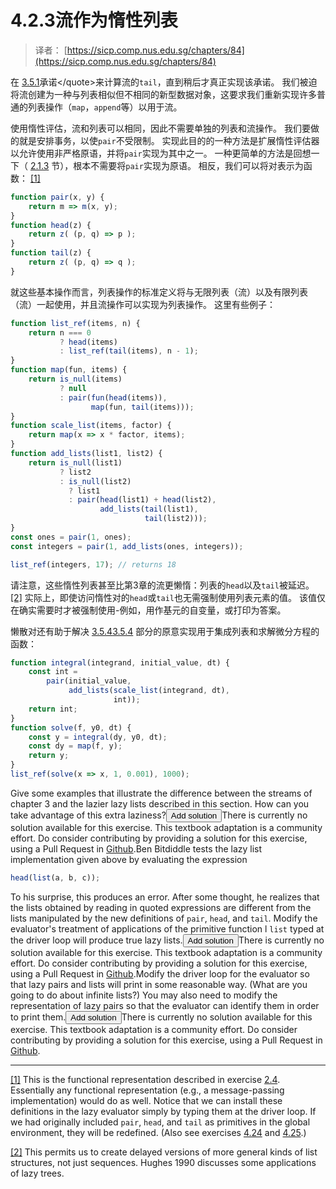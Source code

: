 # 4.2.3流作为惰性列表

> 译者： [https://sicp.comp.nus.edu.sg/chapters/84](https://sicp.comp.nus.edu.sg/chapters/84)

在 [3.5.1](67)承诺&lt;/quote&gt;来计算流的`tail`，直到稍后才真正实现该承诺。 我们被迫将流创建为一种与列表相似但不相同的新型数据对象，这要求我们重新实现许多普通的列表操作（`map`，`append`等）以用于流。

使用惰性评估，流和列表可以相同，因此不需要单独的列表和流操作。 我们要做的就是安排事务，以使`pair`不受限制。 实现此目的的一种方法是扩展惰性评估器以允许使用非严格原语，并将`pair`实现为其中之一。 一种更简单的方法是回想一下（ [2.1.3](27) 节），根本不需要将`pair`实现为原语。 相反，我们可以将对表示为函数： [[1]](84#footnote-1)

```js
function pair(x, y) {	
    return m => m(x, y);
}
function head(z) {    
    return z( (p, q) => p );
}
function tail(z) {
    return z( (p, q) => q );
}
```

就这些基本操作而言，列表操作的标准定义将与无限列表（流）以及有限列表（流）一起使用，并且流操作可以实现为列表操作。 这里有些例子：

```js
function list_ref(items, n) {	
    return n === 0
           ? head(items)
           : list_ref(tail(items), n - 1);
}
function map(fun, items) {	   
    return is_null(items)
           ? null
           : pair(fun(head(items)),
                  map(fun, tail(items)));
}
function scale_list(items, factor) {
    return map(x => x * factor, items);
}
function add_lists(list1, list2) {
    return is_null(list1)
           ? list2
           : is_null(list2)    
             ? list1
             : pair(head(list1) + head(list2),
                    add_lists(tail(list1),
                              tail(list2)));
}
const ones = pair(1, ones);
const integers = pair(1, add_lists(ones, integers));

list_ref(integers, 17); // returns 18
```

请注意，这些惰性列表甚至比第3章的流更懒惰：列表的`head`以及`tail`被延迟。 [[2]](84#footnote-2) 实际上，即使访问惰性对的`head`或`tail`也无需强制使用列表元素的值。 该值仅在确实需要时才被强制使用-例如，用作基元的自变量，或打印为答案。

懒散对还有助于解决 [3.5.4](70)[3.5.4](70) 部分的原意实现用于集成列表和求解微分方程的函数：

```js
function integral(integrand, initial_value, dt) {	
    const int =
        pair(initial_value,
             add_lists(scale_list(integrand, dt),
                       int));
    return int;
}
function solve(f, y0, dt) {
    const y = integral(dy, y0, dt);
    const dy = map(f, y);
    return y;
}
list_ref(solve(x => x, 1, 0.001), 1000);
```

<exercise>Give some examples that illustrate the difference between the streams of chapter 3 and the <quote>lazier</quote> lazy lists described in this section. How can you take advantage of this extra laziness?<button class="btn btn-secondary solution_btn" data-toggle="collapse" href="#no_solution_84_1_div">Add solution</button>There is currently no solution available for this exercise. This textbook adaptation is a community effort. Do consider contributing by providing a solution for this exercise, using a Pull Request in [Github](https://github.com/source-academy/sicp).</exercise><exercise>Ben Bitdiddle tests the lazy list implementation given above by evaluating the expression

```js
head(list(a, b, c));
```

To his surprise, this produces an error. After some thought, he realizes that the <quote>lists</quote> obtained by reading in quoted expressions are different from the lists manipulated by the new definitions of `pair`, `head`, and `tail`. Modify the evaluator's treatment of applications of the primitive function l `list` typed at the driver loop will produce true lazy lists.<button class="btn btn-secondary solution_btn" data-toggle="collapse" href="#no_solution_84_1_div">Add solution</button>There is currently no solution available for this exercise. This textbook adaptation is a community effort. Do consider contributing by providing a solution for this exercise, using a Pull Request in [Github](https://github.com/source-academy/sicp).</exercise><exercise>Modify the driver loop for the evaluator so that lazy pairs and lists will print in some reasonable way. (What are you going to do about infinite lists?) You may also need to modify the representation of lazy pairs so that the evaluator can identify them in order to print them.<button class="btn btn-secondary solution_btn" data-toggle="collapse" href="#no_solution_84_1_div">Add solution</button>There is currently no solution available for this exercise. This textbook adaptation is a community effort. Do consider contributing by providing a solution for this exercise, using a Pull Request in [Github](https://github.com/source-academy/sicp).</exercise>

* * *

[[1]](84#footnote-link-1) This is the functional representation described in exercise <ref name="ex:lambda-cons">[2.4](27#ex_2.4)</ref>. Essentially any functional representation (e.g., a message-passing implementation) would do as well. Notice that we can install these definitions in the lazy evaluator simply by typing them at the driver loop. If we had originally included `pair`, `head`, and `tail` as primitives in the global environment, they will be redefined. (Also see exercises <ref name="ex:lazy-list-input">[4.24](84#ex_4.24)</ref> and <ref name="ex:lazy-list-printing">[4.25](84#ex_4.25)</ref>.)

[[2]](84#footnote-link-2) This permits us to create delayed versions of more general kinds of list structures, not just sequences. <citation>Hughes 1990</citation> discusses some applications of <quote>lazy trees.</quote>

